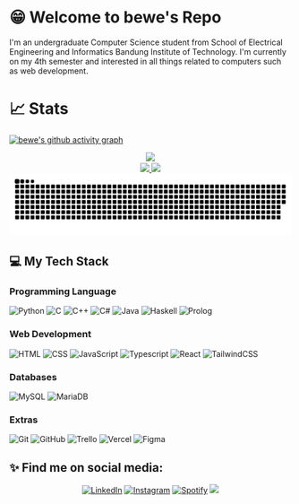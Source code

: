 # 😁 Welcome to bewe's Repo

I'm an undergraduate Computer Science student from School of Electrical Engineering and Informatics Bandung Institute of Technology. I'm currently on my 4th semester and interested in all things related to computers such as web development.

<h1>📈 Stats</h1>

[![bewe's github activity graph](https://github-readme-activity-graph.vercel.app/graph?username=bernarduswillson&theme=dracula)](https://github.com/bernarduswillson/github-readme-activity-graph)

<div align="center">
    <a href = "https://github.com/bernarduswillson/">
        <p align="center">
        <div align="center">
        <img src="https://github-profile-trophy.vercel.app/?username=bernarduswillson&theme=dracula&no-bg=true&no-frame=true&row=1&column=4&title=MultiLanguage,Commits,Repo,PullRequest">
        </div>
        <img src="https://github-readme-stats.vercel.app/api?username=bernarduswillson&hide=issues&count_private=true&show_icons=true&theme=dracula" height=164/>
        <img src="https://github-readme-stats.vercel.app/api/top-langs/?username=bernarduswillson&layout=compact&theme=dracula"/>
    </a>
</div>

<picture>
  <source media="(prefers-color-scheme: dark)" srcset="https://raw.githubusercontent.com/bernarduswillson/bernarduswillson/output/github-contribution-grid-snake-dark.svg">
  <img alt="github contribution grid snake animation" src="https://raw.githubusercontent.com/bernarduswillson/bernarduswillson/output/github-contribution-grid-snake.svg">
</picture>

## 💻 My Tech Stack

### Programming Language
 ![Python](https://img.shields.io/badge/Python-14354C?style=for-the-badge&logo=python&logoColor=white)
 ![C](https://img.shields.io/badge/C-00599C?style=for-the-badge&logo=c&logoColor=white)
 ![C++](https://img.shields.io/badge/C%2B%2B-00599C?style=for-the-badge&logo=c%2B%2B&logoColor=white)
 ![C#](https://img.shields.io/badge/C%23-239120?style=for-the-badge&logo=c-sharp&logoColor=white)
 ![Java](https://img.shields.io/badge/Java-ED8B00?style=for-the-badge&logo=openjdk&logoColor=white)
 ![Haskell](https://img.shields.io/badge/Haskell-5e5086?style=for-the-badge&logo=haskell&logoColor=white)
 ![Prolog](https://img.shields.io/badge/Prolog-FF0000?style=for-the-badge&logo=prolof&logoColor=white)

 
### Web Development 
 ![HTML](https://img.shields.io/badge/HTML-E34F26?style=for-the-badge&logo=html5&logoColor=white)
 ![CSS](https://img.shields.io/badge/CSS-1572B6?style=for-the-badge&logo=css3&logoColor=white)
 ![JavaScript](https://img.shields.io/badge/JavaScript-F7DF1E?style=for-the-badge&logo=javascript&logoColor=black)
 ![Typescript](https://img.shields.io/badge/TypeScript-007ACC?style=for-the-badge&logo=typescript&logoColor=white)
 ![React](https://img.shields.io/badge/React-20232A?style=for-the-badge&logo=react&logoColor=61DAFB)
 ![TailwindCSS](https://img.shields.io/badge/tailwindcss-%2338B2AC.svg?style=for-the-badge&logo=tailwind-css&logoColor=white)


### Databases
![MySQL](https://img.shields.io/badge/mysql-%2300f.svg?style=for-the-badge&logo=mysql&logoColor=white) 
![MariaDB](https://img.shields.io/badge/MariaDB-003545?style=for-the-badge&logo=mariadb&logoColor=white) 


### Extras
 ![Git](https://img.shields.io/badge/-Git-333333?style=for-the-badge&logo=git&logoColor=white)
 ![GitHub](https://img.shields.io/badge/-GitHub-333333?style=for-the-badge&logo=github&logoColor=white)
 ![Trello](https://img.shields.io/badge/Trello-%23026AA7.svg?style=for-the-badge&logo=Trello&logoColor=white)
 ![Vercel](https://img.shields.io/badge/vercel-%23000000.svg?style=for-the-badge&logo=vercel&logoColor=white)
 ![Figma](https://img.shields.io/badge/figma-%23F24E1E.svg?style=for-the-badge&logo=figma&logoColor=white)

## ✨ Find me on social media:
  <p align = "center">
<a href="https://www.linkedin.com/in/bernardus-willson-12a980179" target="_blank"><img src="https://img.shields.io/badge/LinkedIn-0077B5?style=for-the-badge&logo=linkedin&logoColor=white" alt="LinkedIn"></a>
<a href="https://www.instagram.com/bernarduswillson " target="_blank"><img src="https://img.shields.io/badge/Instagram-E4405F?style=for-the-badge&logo=instagram&logoColor=white" alt="Instagram"></a>
<a href="https://open.spotify.com/user/21ufzysbxythzhli2foodmdfa?si=679bbb2a4303499e " target="_blank"><img src="https://img.shields.io/badge/Spotify-%231ED760.svg?&style=for-the-badge&logo=spotify&logoColor=white" alt="Spotify"></a>
<a href="mailto:bernardus.willson@gmail.com"><img src="https://img.shields.io/badge/Gmail-D14836?style=for-the-badge&logo=gmail&logoColor=white"/></a>
  </p>
